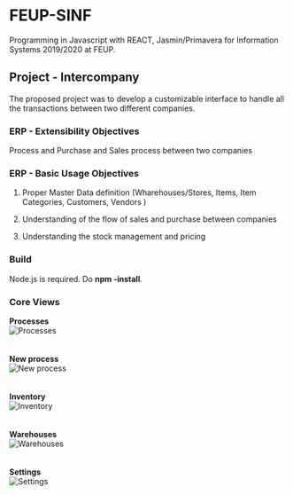 # FEUP-SINF
Programming in Javascript with REACT, Jasmin/Primavera for Information Systems 2019/2020 at FEUP.

## Project - Intercompany

The proposed project was to develop a customizable interface to handle all the transactions between two different companies.

### ERP - Extensibility Objectives 

Process and Purchase and Sales process between two companies


### ERP - Basic Usage Objectives 

1. Proper Master Data definition (Wharehouses/Stores, Items, Item Categories, Customers, Vendors )

2. Understanding of  the flow of sales and purchase between companies

3. Understanding the stock management and pricing

### Build

Node.js is required. Do **npm -install**. 

### Core Views 

**Processes**
<br/>
![Processes](https://raw.github.com/TomasNovo/FEUP-SINF/master/docs/process.png)
<br/><br/><br/>
**New process**
<br/>
![New process](https://raw.github.com/TomasNovo/FEUP-SINF/master/docs/new.png)
<br/><br/><br/>
**Inventory**
<br/>
![Inventory](https://raw.github.com/TomasNovo/FEUP-SINF/master/docs/inventory.png)
<br/><br/><br/>
**Warehouses**
<br/>
![Warehouses](https://raw.github.com/TomasNovo/FEUP-SINF/master/docs/warehouses.png)
<br/><br/><br/>
**Settings**
<br/>
![Settings](https://raw.github.com/TomasNovo/FEUP-SINF/master/docs/settings.png)



